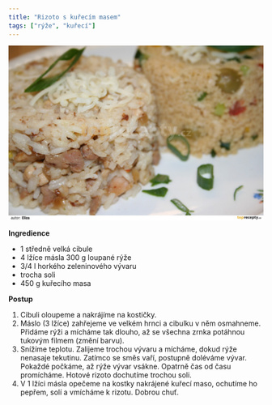 ```yaml
---
title: "Rizoto s kuřecím masem"
tags: ["rýže", "kuřecí"]
---
```


![Rizoto s kuřecím masem](./images/kureciRizoto.jpg)

**Ingredience**

- 1 středně velká cibule
- 4 lžíce másla 300 g loupané rýže
- 3/4 l horkého zeleninového vývaru
- trocha soli
- 450 g kuřecího masa

**Postup**

1. Cibuli oloupeme a nakrájíme na kostičky.
2. Máslo (3 lžíce) zahřejeme ve velkém hrnci a cibulku v něm osmahneme. Přidáme rýži a mícháme tak dlouho, až se všechna zrnka potáhnou tukovým filmem (změní barvu).
3. Snížíme teplotu. Zalijeme trochou vývaru a mícháme, dokud rýže nenasaje tekutinu. Zatímco se směs vaří, postupně doléváme vývar. Pokaždé počkáme, až rýže vývar vsákne. Opatrně čas od času promícháme. Hotové rizoto dochutíme trochou soli.
4. V 1 lžíci másla opečeme na kostky nakrájené kuřecí maso, ochutíme ho pepřem, solí a vmícháme k rizotu. Dobrou chuť.
